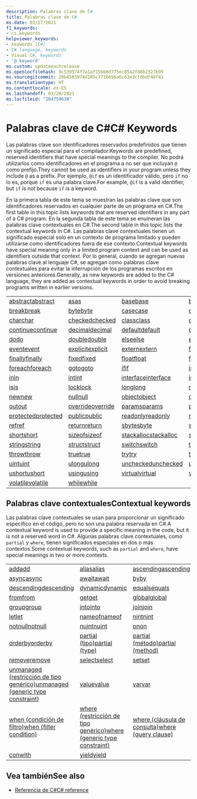 ```yaml
---
description: Palabras clave de C#
title: Palabras clave de C#
ms.date: 03/17/2021
f1_keywords:
- cs.keywords
helpviewer_keywords:
- keywords [C#]
- C# language, keywords
- Visual C#, keywords
- '@ keyword'
ms.custom: updateeachrelease
ms.openlocfilehash: 9c539574f7a1af15bb0d775ec85a2fd8b2327b95
ms.sourcegitcommit: 20b4565974d185c7716656a6c63e3cfdbdf4bf41
ms.translationtype: HT
ms.contentlocale: es-ES
ms.lasthandoff: 03/20/2021
ms.locfileid: "104759630"
---
```

# <a name="c-keywords"></a><span data-ttu-id="91636-103">Palabras clave de C#</span><span class="sxs-lookup"><span data-stu-id="91636-103">C# Keywords</span></span>

<span data-ttu-id="91636-104">Las palabras clave son identificadores reservados predefinidos que tienen un significado especial para el compilador.</span><span class="sxs-lookup"><span data-stu-id="91636-104">Keywords are predefined, reserved identifiers that have special meanings to the compiler.</span></span> <span data-ttu-id="91636-105">No podrá utilizarlos como identificadores en el programa a no ser que incluyan `@` como prefijo.</span><span class="sxs-lookup"><span data-stu-id="91636-105">They cannot be used as identifiers in your program unless they include `@` as a prefix.</span></span> <span data-ttu-id="91636-106">Por ejemplo, `@if` es un identificador válido, pero `if` no lo es, porque `if` es una palabra clave.</span><span class="sxs-lookup"><span data-stu-id="91636-106">For example, `@if` is a valid identifier, but `if` is not because `if` is a keyword.</span></span>  
  
 <span data-ttu-id="91636-107">En la primera tabla de este tema se muestran las palabras clave que son identificadores reservados en cualquier parte de un programa en C#.</span><span class="sxs-lookup"><span data-stu-id="91636-107">The first table in this topic lists keywords that are reserved identifiers in any part of a C# program.</span></span> <span data-ttu-id="91636-108">En la segunda tabla de este tema se enumeran las palabras clave contextuales en C#.</span><span class="sxs-lookup"><span data-stu-id="91636-108">The second table in this topic lists the contextual keywords in C#.</span></span> <span data-ttu-id="91636-109">Las palabras clave contextuales tienen un significado especial solo en un contexto de programa limitado y pueden utilizarse como identificadores fuera de ese contexto.</span><span class="sxs-lookup"><span data-stu-id="91636-109">Contextual keywords have special meaning only in a limited program context and can be used as identifiers outside that context.</span></span> <span data-ttu-id="91636-110">Por lo general, cuando se agregan nuevas palabras clave al lenguaje C#, se agregan como palabras clave contextuales para evitar la interrupción de los programas escritos en versiones anteriores.</span><span class="sxs-lookup"><span data-stu-id="91636-110">Generally, as new keywords are added to the C# language, they are added as contextual keywords in order to avoid breaking programs written in earlier versions.</span></span>  
  
|||||  
|---|---|---|---|  
|[<span data-ttu-id="91636-111">abstract</span><span class="sxs-lookup"><span data-stu-id="91636-111">abstract</span></span>](abstract.md)|[<span data-ttu-id="91636-112">as</span><span class="sxs-lookup"><span data-stu-id="91636-112">as</span></span>](../operators/type-testing-and-cast.md#as-operator)|[<span data-ttu-id="91636-113">base</span><span class="sxs-lookup"><span data-stu-id="91636-113">base</span></span>](base.md)|[<span data-ttu-id="91636-114">bool</span><span class="sxs-lookup"><span data-stu-id="91636-114">bool</span></span>](../builtin-types/bool.md)|  
|[<span data-ttu-id="91636-115">break</span><span class="sxs-lookup"><span data-stu-id="91636-115">break</span></span>](break.md)|[<span data-ttu-id="91636-116">byte</span><span class="sxs-lookup"><span data-stu-id="91636-116">byte</span></span>](../builtin-types/integral-numeric-types.md)|[<span data-ttu-id="91636-117">case</span><span class="sxs-lookup"><span data-stu-id="91636-117">case</span></span>](switch.md)|[<span data-ttu-id="91636-118">catch</span><span class="sxs-lookup"><span data-stu-id="91636-118">catch</span></span>](try-catch.md)|  
|[<span data-ttu-id="91636-119">char</span><span class="sxs-lookup"><span data-stu-id="91636-119">char</span></span>](../builtin-types/char.md)|[<span data-ttu-id="91636-120">checked</span><span class="sxs-lookup"><span data-stu-id="91636-120">checked</span></span>](checked.md)|[<span data-ttu-id="91636-121">class</span><span class="sxs-lookup"><span data-stu-id="91636-121">class</span></span>](class.md)|[<span data-ttu-id="91636-122">const</span><span class="sxs-lookup"><span data-stu-id="91636-122">const</span></span>](const.md)|  
|[<span data-ttu-id="91636-123">continue</span><span class="sxs-lookup"><span data-stu-id="91636-123">continue</span></span>](continue.md)|[<span data-ttu-id="91636-124">decimal</span><span class="sxs-lookup"><span data-stu-id="91636-124">decimal</span></span>](../builtin-types/floating-point-numeric-types.md)|[<span data-ttu-id="91636-125">default</span><span class="sxs-lookup"><span data-stu-id="91636-125">default</span></span>](default.md)|[<span data-ttu-id="91636-126">delegate</span><span class="sxs-lookup"><span data-stu-id="91636-126">delegate</span></span>](../builtin-types/reference-types.md)|  
|[<span data-ttu-id="91636-127">do</span><span class="sxs-lookup"><span data-stu-id="91636-127">do</span></span>](do.md)|[<span data-ttu-id="91636-128">double</span><span class="sxs-lookup"><span data-stu-id="91636-128">double</span></span>](../builtin-types/floating-point-numeric-types.md)|[<span data-ttu-id="91636-129">else</span><span class="sxs-lookup"><span data-stu-id="91636-129">else</span></span>](if-else.md)|[<span data-ttu-id="91636-130">enum</span><span class="sxs-lookup"><span data-stu-id="91636-130">enum</span></span>](../builtin-types/enum.md)|  
|[<span data-ttu-id="91636-131">event</span><span class="sxs-lookup"><span data-stu-id="91636-131">event</span></span>](event.md)|[<span data-ttu-id="91636-132">explicit</span><span class="sxs-lookup"><span data-stu-id="91636-132">explicit</span></span>](../operators/user-defined-conversion-operators.md)|[<span data-ttu-id="91636-133">extern</span><span class="sxs-lookup"><span data-stu-id="91636-133">extern</span></span>](extern.md)|[<span data-ttu-id="91636-134">false</span><span class="sxs-lookup"><span data-stu-id="91636-134">false</span></span>](../builtin-types/bool.md)|  
|[<span data-ttu-id="91636-135">finally</span><span class="sxs-lookup"><span data-stu-id="91636-135">finally</span></span>](try-finally.md)|[<span data-ttu-id="91636-136">fixed</span><span class="sxs-lookup"><span data-stu-id="91636-136">fixed</span></span>](fixed-statement.md)|[<span data-ttu-id="91636-137">float</span><span class="sxs-lookup"><span data-stu-id="91636-137">float</span></span>](../builtin-types/floating-point-numeric-types.md)|[<span data-ttu-id="91636-138">for</span><span class="sxs-lookup"><span data-stu-id="91636-138">for</span></span>](for.md)|  
|[<span data-ttu-id="91636-139">foreach</span><span class="sxs-lookup"><span data-stu-id="91636-139">foreach</span></span>](foreach-in.md)|[<span data-ttu-id="91636-140">goto</span><span class="sxs-lookup"><span data-stu-id="91636-140">goto</span></span>](goto.md)|[<span data-ttu-id="91636-141">if</span><span class="sxs-lookup"><span data-stu-id="91636-141">if</span></span>](if-else.md)|[<span data-ttu-id="91636-142">implicit</span><span class="sxs-lookup"><span data-stu-id="91636-142">implicit</span></span>](../operators/user-defined-conversion-operators.md)|  
|[<span data-ttu-id="91636-143">in</span><span class="sxs-lookup"><span data-stu-id="91636-143">in</span></span>](in.md)|[<span data-ttu-id="91636-144">int</span><span class="sxs-lookup"><span data-stu-id="91636-144">int</span></span>](../builtin-types/integral-numeric-types.md)|[<span data-ttu-id="91636-145">interface</span><span class="sxs-lookup"><span data-stu-id="91636-145">interface</span></span>](interface.md)|[<span data-ttu-id="91636-146">internal</span><span class="sxs-lookup"><span data-stu-id="91636-146">internal</span></span>](internal.md)|
|[<span data-ttu-id="91636-147">is</span><span class="sxs-lookup"><span data-stu-id="91636-147">is</span></span>](is.md)|[<span data-ttu-id="91636-148">lock</span><span class="sxs-lookup"><span data-stu-id="91636-148">lock</span></span>](lock-statement.md)|[<span data-ttu-id="91636-149">long</span><span class="sxs-lookup"><span data-stu-id="91636-149">long</span></span>](../builtin-types/integral-numeric-types.md)|[<span data-ttu-id="91636-150">namespace</span><span class="sxs-lookup"><span data-stu-id="91636-150">namespace</span></span>](namespace.md)|
|[<span data-ttu-id="91636-151">new</span><span class="sxs-lookup"><span data-stu-id="91636-151">new</span></span>](../operators/new-operator.md)|[<span data-ttu-id="91636-152">null</span><span class="sxs-lookup"><span data-stu-id="91636-152">null</span></span>](null.md)|[<span data-ttu-id="91636-153">object</span><span class="sxs-lookup"><span data-stu-id="91636-153">object</span></span>](../builtin-types/reference-types.md)|[<span data-ttu-id="91636-154">operator</span><span class="sxs-lookup"><span data-stu-id="91636-154">operator</span></span>](../operators/operator-overloading.md)|
|[<span data-ttu-id="91636-155">out</span><span class="sxs-lookup"><span data-stu-id="91636-155">out</span></span>](out.md)|[<span data-ttu-id="91636-156">override</span><span class="sxs-lookup"><span data-stu-id="91636-156">override</span></span>](override.md)|[<span data-ttu-id="91636-157">params</span><span class="sxs-lookup"><span data-stu-id="91636-157">params</span></span>](params.md)|[<span data-ttu-id="91636-158">private</span><span class="sxs-lookup"><span data-stu-id="91636-158">private</span></span>](private.md)|
|[<span data-ttu-id="91636-159">protected</span><span class="sxs-lookup"><span data-stu-id="91636-159">protected</span></span>](protected.md)|[<span data-ttu-id="91636-160">public</span><span class="sxs-lookup"><span data-stu-id="91636-160">public</span></span>](public.md)|[<span data-ttu-id="91636-161">readonly</span><span class="sxs-lookup"><span data-stu-id="91636-161">readonly</span></span>](readonly.md)|[<span data-ttu-id="91636-162">record</span><span class="sxs-lookup"><span data-stu-id="91636-162">record</span></span>](../../programming-guide/classes-and-structs/records.md)|
|[<span data-ttu-id="91636-163">ref</span><span class="sxs-lookup"><span data-stu-id="91636-163">ref</span></span>](ref.md)|[<span data-ttu-id="91636-164">return</span><span class="sxs-lookup"><span data-stu-id="91636-164">return</span></span>](return.md)|[<span data-ttu-id="91636-165">sbyte</span><span class="sxs-lookup"><span data-stu-id="91636-165">sbyte</span></span>](../builtin-types/integral-numeric-types.md)|[<span data-ttu-id="91636-166">sealed</span><span class="sxs-lookup"><span data-stu-id="91636-166">sealed</span></span>](sealed.md)|
|[<span data-ttu-id="91636-167">short</span><span class="sxs-lookup"><span data-stu-id="91636-167">short</span></span>](../builtin-types/integral-numeric-types.md)|[<span data-ttu-id="91636-168">sizeof</span><span class="sxs-lookup"><span data-stu-id="91636-168">sizeof</span></span>](../operators/sizeof.md)|[<span data-ttu-id="91636-169">stackalloc</span><span class="sxs-lookup"><span data-stu-id="91636-169">stackalloc</span></span>](../operators/stackalloc.md)|[<span data-ttu-id="91636-170">static</span><span class="sxs-lookup"><span data-stu-id="91636-170">static</span></span>](static.md)|
|[<span data-ttu-id="91636-171">string</span><span class="sxs-lookup"><span data-stu-id="91636-171">string</span></span>](../builtin-types/reference-types.md)|[<span data-ttu-id="91636-172">struct</span><span class="sxs-lookup"><span data-stu-id="91636-172">struct</span></span>](../builtin-types/struct.md)|[<span data-ttu-id="91636-173">switch</span><span class="sxs-lookup"><span data-stu-id="91636-173">switch</span></span>](switch.md)|[<span data-ttu-id="91636-174">this</span><span class="sxs-lookup"><span data-stu-id="91636-174">this</span></span>](this.md)|
|[<span data-ttu-id="91636-175">throw</span><span class="sxs-lookup"><span data-stu-id="91636-175">throw</span></span>](throw.md)|[<span data-ttu-id="91636-176">true</span><span class="sxs-lookup"><span data-stu-id="91636-176">true</span></span>](../builtin-types/bool.md)|[<span data-ttu-id="91636-177">try</span><span class="sxs-lookup"><span data-stu-id="91636-177">try</span></span>](try-catch.md)|[<span data-ttu-id="91636-178">typeof</span><span class="sxs-lookup"><span data-stu-id="91636-178">typeof</span></span>](../operators/type-testing-and-cast.md#typeof-operator)|
|[<span data-ttu-id="91636-179">uint</span><span class="sxs-lookup"><span data-stu-id="91636-179">uint</span></span>](../builtin-types/integral-numeric-types.md)|[<span data-ttu-id="91636-180">ulong</span><span class="sxs-lookup"><span data-stu-id="91636-180">ulong</span></span>](../builtin-types/integral-numeric-types.md)|[<span data-ttu-id="91636-181">unchecked</span><span class="sxs-lookup"><span data-stu-id="91636-181">unchecked</span></span>](unchecked.md)|[<span data-ttu-id="91636-182">unsafe</span><span class="sxs-lookup"><span data-stu-id="91636-182">unsafe</span></span>](unsafe.md)|
|[<span data-ttu-id="91636-183">ushort</span><span class="sxs-lookup"><span data-stu-id="91636-183">ushort</span></span>](../builtin-types/integral-numeric-types.md)|[<span data-ttu-id="91636-184">using</span><span class="sxs-lookup"><span data-stu-id="91636-184">using</span></span>](using.md)|[<span data-ttu-id="91636-185">virtual</span><span class="sxs-lookup"><span data-stu-id="91636-185">virtual</span></span>](virtual.md)|[<span data-ttu-id="91636-186">void</span><span class="sxs-lookup"><span data-stu-id="91636-186">void</span></span>](../builtin-types/void.md)|
|[<span data-ttu-id="91636-187">volatile</span><span class="sxs-lookup"><span data-stu-id="91636-187">volatile</span></span>](volatile.md)|[<span data-ttu-id="91636-188">while</span><span class="sxs-lookup"><span data-stu-id="91636-188">while</span></span>](while.md)|

## <a name="contextual-keywords"></a><span data-ttu-id="91636-189">Palabras clave contextuales</span><span class="sxs-lookup"><span data-stu-id="91636-189">Contextual keywords</span></span>

 <span data-ttu-id="91636-190">Las palabras clave contextuales se usan para proporcionar un significado específico en el código, pero no son una palabra reservada en C#.</span><span class="sxs-lookup"><span data-stu-id="91636-190">A contextual keyword is used to provide a specific meaning in the code, but it is not a reserved word in C#.</span></span> <span data-ttu-id="91636-191">Algunas palabras clave contextuales, como `partial` y `where`, tienen significados especiales en dos o más contextos.</span><span class="sxs-lookup"><span data-stu-id="91636-191">Some contextual keywords, such as `partial` and `where`, have special meanings in two or more contexts.</span></span>  
  
||||  
|---|---|---|  
|[<span data-ttu-id="91636-192">add</span><span class="sxs-lookup"><span data-stu-id="91636-192">add</span></span>](add.md)|[<span data-ttu-id="91636-193">alias</span><span class="sxs-lookup"><span data-stu-id="91636-193">alias</span></span>](extern-alias.md)|[<span data-ttu-id="91636-194">ascending</span><span class="sxs-lookup"><span data-stu-id="91636-194">ascending</span></span>](ascending.md)|
|[<span data-ttu-id="91636-195">async</span><span class="sxs-lookup"><span data-stu-id="91636-195">async</span></span>](async.md)|[<span data-ttu-id="91636-196">await</span><span class="sxs-lookup"><span data-stu-id="91636-196">await</span></span>](../operators/await.md)|[<span data-ttu-id="91636-197">by</span><span class="sxs-lookup"><span data-stu-id="91636-197">by</span></span>](by.md)|
|[<span data-ttu-id="91636-198">descending</span><span class="sxs-lookup"><span data-stu-id="91636-198">descending</span></span>](descending.md)|[<span data-ttu-id="91636-199">dynamic</span><span class="sxs-lookup"><span data-stu-id="91636-199">dynamic</span></span>](../builtin-types/reference-types.md)|[<span data-ttu-id="91636-200">equals</span><span class="sxs-lookup"><span data-stu-id="91636-200">equals</span></span>](equals.md)|
|[<span data-ttu-id="91636-201">from</span><span class="sxs-lookup"><span data-stu-id="91636-201">from</span></span>](from-clause.md)|[<span data-ttu-id="91636-202">get</span><span class="sxs-lookup"><span data-stu-id="91636-202">get</span></span>](get.md)|[<span data-ttu-id="91636-203">global</span><span class="sxs-lookup"><span data-stu-id="91636-203">global</span></span>](../operators/namespace-alias-qualifier.md)|
|[<span data-ttu-id="91636-204">group</span><span class="sxs-lookup"><span data-stu-id="91636-204">group</span></span>](group-clause.md)|[<span data-ttu-id="91636-205">into</span><span class="sxs-lookup"><span data-stu-id="91636-205">into</span></span>](into.md)|[<span data-ttu-id="91636-206">join</span><span class="sxs-lookup"><span data-stu-id="91636-206">join</span></span>](join-clause.md)|
|[<span data-ttu-id="91636-207">let</span><span class="sxs-lookup"><span data-stu-id="91636-207">let</span></span>](let-clause.md)|[<span data-ttu-id="91636-208">nameof</span><span class="sxs-lookup"><span data-stu-id="91636-208">nameof</span></span>](../operators/nameof.md)|[<span data-ttu-id="91636-209">nint</span><span class="sxs-lookup"><span data-stu-id="91636-209">nint</span></span>](../builtin-types/nint-nuint.md)|
|[<span data-ttu-id="91636-210">notnull</span><span class="sxs-lookup"><span data-stu-id="91636-210">notnull</span></span>](../../programming-guide/generics/constraints-on-type-parameters.md#notnull-constraint)|[<span data-ttu-id="91636-211">nuint</span><span class="sxs-lookup"><span data-stu-id="91636-211">nuint</span></span>](../builtin-types/nint-nuint.md)|[<span data-ttu-id="91636-212">on</span><span class="sxs-lookup"><span data-stu-id="91636-212">on</span></span>](on.md)|
|[<span data-ttu-id="91636-213">orderby</span><span class="sxs-lookup"><span data-stu-id="91636-213">orderby</span></span>](orderby-clause.md)|[<span data-ttu-id="91636-214">partial (tipo)</span><span class="sxs-lookup"><span data-stu-id="91636-214">partial (type)</span></span>](partial-type.md)|[<span data-ttu-id="91636-215">partial (método)</span><span class="sxs-lookup"><span data-stu-id="91636-215">partial (method)</span></span>](partial-method.md)|
|[<span data-ttu-id="91636-216">remove</span><span class="sxs-lookup"><span data-stu-id="91636-216">remove</span></span>](remove.md)|[<span data-ttu-id="91636-217">select</span><span class="sxs-lookup"><span data-stu-id="91636-217">select</span></span>](select-clause.md)|[<span data-ttu-id="91636-218">set</span><span class="sxs-lookup"><span data-stu-id="91636-218">set</span></span>](set.md)|
|[<span data-ttu-id="91636-219">unmanaged (restricción de tipo genérico)</span><span class="sxs-lookup"><span data-stu-id="91636-219">unmanaged (generic type constraint)</span></span>](../../programming-guide/generics/constraints-on-type-parameters.md#unmanaged-constraint)|[<span data-ttu-id="91636-220">value</span><span class="sxs-lookup"><span data-stu-id="91636-220">value</span></span>](value.md)|[<span data-ttu-id="91636-221">var</span><span class="sxs-lookup"><span data-stu-id="91636-221">var</span></span>](var.md)|
|[<span data-ttu-id="91636-222">when (condición de filtro)</span><span class="sxs-lookup"><span data-stu-id="91636-222">when (filter condition)</span></span>](when.md)|[<span data-ttu-id="91636-223">where (restricción de tipo genérico)</span><span class="sxs-lookup"><span data-stu-id="91636-223">where (generic type constraint)</span></span>](where-generic-type-constraint.md)|[<span data-ttu-id="91636-224">where (cláusula de consulta)</span><span class="sxs-lookup"><span data-stu-id="91636-224">where (query clause)</span></span>](where-clause.md)|
|[<span data-ttu-id="91636-225">con</span><span class="sxs-lookup"><span data-stu-id="91636-225">with</span></span>](../operators/with-expression.md)|[<span data-ttu-id="91636-226">yield</span><span class="sxs-lookup"><span data-stu-id="91636-226">yield</span></span>](yield.md)||

## <a name="see-also"></a><span data-ttu-id="91636-227">Vea también</span><span class="sxs-lookup"><span data-stu-id="91636-227">See also</span></span>

- [<span data-ttu-id="91636-228">Referencia de C#</span><span class="sxs-lookup"><span data-stu-id="91636-228">C# reference</span></span>](../index.md)
